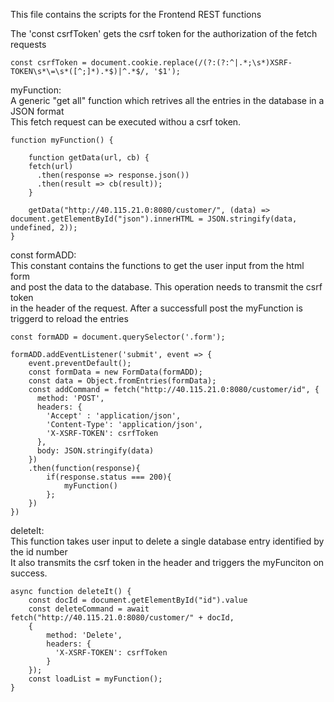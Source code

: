 This file contains the scripts for the Frontend REST functions

The 'const csrfToken' gets the csrf token for the authorization of the fetch requests 
```
const csrfToken = document.cookie.replace(/(?:(?:^|.*;\s*)XSRF-TOKEN\s*\=\s*([^;]*).*$)|^.*$/, '$1');
```

myFunction: </br>
A generic "get all" function which retrives all the entries in the database in a JSON format </br>
This fetch request can be executed withou a csrf token. 
```
function myFunction() {
        
    function getData(url, cb) {
    fetch(url)
      .then(response => response.json())
      .then(result => cb(result));
    }

    getData("http://40.115.21.0:8080/customer/", (data) => document.getElementById("json").innerHTML = JSON.stringify(data, undefined, 2));     
}
```
const formADD: </br>
This constant contains the functions to get the user input from the html form </br>
and post the data to the database. This operation needs to transmit the csrf token </br>
in the header of the request. After a successfull post the myFunction is triggerd to reload the entries </br>
```
const formADD = document.querySelector('.form');

formADD.addEventListener('submit', event => {
    event.preventDefault();
    const formData = new FormData(formADD);
    const data = Object.fromEntries(formData);
    const addCommand = fetch("http://40.115.21.0:8080/customer/id", {
      method: 'POST',
      headers: {
        'Accept' : 'application/json',
        'Content-Type': 'application/json',
        'X-XSRF-TOKEN': csrfToken
      },
      body: JSON.stringify(data)  
    })
    .then(function(response){
        if(response.status === 200){
            myFunction()
        };
    })
})
```
deleteIt: </br>
This function takes user input to delete a single database entry identified by the id number </br>
It also transmits the csrf token in the header and triggers the myFunciton on success.
```
async function deleteIt() {
    const docId = document.getElementById("id").value
    const deleteCommand = await fetch("http://40.115.21.0:8080/customer/" + docId,
    {
        method: 'Delete',
        headers: {
          'X-XSRF-TOKEN': csrfToken
        }
    });  
    const loadList = myFunction();
}

```